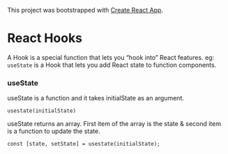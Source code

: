 This project was bootstrapped with [Create React App](https://github.com/facebook/create-react-app).

# React Hooks

A Hook is a special function that lets you “hook into” React features.
eg: `useState` is a Hook that lets you add React state to function components.

### useState

useState is a function and it takes initialState as an argument.

```JS
usestate(initialState)
```

useState returns an array.
First item of the array is the state & second item is a function to update the state.

```JS
const [state, setState] = usestate(initialState);
```
